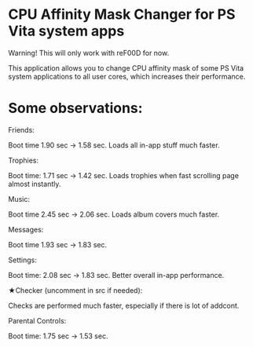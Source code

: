 # CPU Affinity Mask Changer for PS Vita system apps

Warning! This will only work with reF00D for now.

This application allows you to change CPU affinity mask of some PS Vita system applications to all user cores, which increases their performance.

# Some observations:

Friends:

Boot time 1.90 sec -> 1.58 sec. Loads all in-app stuff much faster.

Trophies:

Boot time: 1.71 sec -> 1.42 sec. Loads trophies when fast scrolling page almost instantly.

Music:

Boot time 2.45 sec -> 2.06 sec. Loads album covers much faster.

Messages:

Boot time 1.93 sec -> 1.83 sec.

Settings:

Boot time: 2.08 sec -> 1.83 sec. Better overall in-app performance.

★Checker (uncomment in src if needed):

Checks are performed much faster, especially if there is lot of addcont.

Parental Controls:

Boot time: 1.75 sec -> 1.53 sec.
